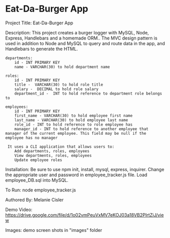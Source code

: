 # Eat-Da-Burger App

Project Title: Eat-Da-Burger App

Description: This project creates a burger logger with MySQL, Node, Express, Handlebars and a homemade ORM.. The MVC design pattern is used in addition to Node and MySQL to query and route data in the app, and Handlebars to generate the HTML.

    departments:
        id - INT PRIMARY KEY
        name - VARCHAR(30) to hold department name

    roles:
        id - INT PRIMARY KEY
        title -  VARCHAR(30) to hold role title
        salary -  DECIMAL to hold role salary
        department_id -  INT to hold reference to department role belongs to

    employees:
        id - INT PRIMARY KEY
        first_name - VARCHAR(30) to hold employee first name
        last_name - VARCHAR(30) to hold employee last name
        role_id - INT to hold reference to role employee has
        manager_id - INT to hold reference to another employee that manager of the current employee. This field may be null if the employee has no manager

     It uses a CLI application that allows users to:
        Add departments, roles, employees
        View departments, roles, employees
        Update employee roles

Installation: Be sure to use npm init, install, mysql, express, inquirer. Change the appropriate user and password in employee_tracker.js file. Load employee_DB.sql into MySQL. 

To Run: node employee_tracker.js 

Authored By: Melanie Cisler

Demo Video: https://drive.google.com/file/d/1o02vmPeuVxMV7eKOJ03a18VB2PIrtZiJ/view  

Images: demo screen shots in "images" folder